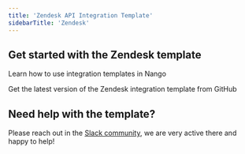 ```yaml
---
title: 'Zendesk API Integration Template'
sidebarTitle: 'Zendesk'
---
```


## Get started with the Zendesk template

<Card title="How to use integration templates"
      href="/understand/concepts/templates"
      icon="book-open">
    Learn how to use integration templates in Nango


<Card title="Get the Zendesk template"
      href="https://github.com/NangoHQ/nango/tree/master/integration-templates/zendesk"
      icon="github">
    Get the latest version of the Zendesk integration template from GitHub


## Need help with the template?
Please reach out in the [Slack community](https://nango.dev/slack), we are very active there and happy to help!
